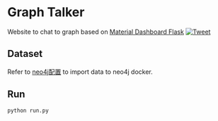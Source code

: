 # Graph Talker
Website to chat to graph based on [Material Dashboard Flask](https://www.creative-tim.com/product/material-dashboard-flask) [![Tweet](https://img.shields.io/twitter/url/http/shields.io.svg?style=social&logo=twitter)](https://twitter.com/home?status=Material%20Dashboard,%20a%20free%20Material%20Bootstrap%204%20Admin%20Template%20%E2%9D%A4%EF%B8%8F%20https%3A//bit.ly/2Lyat1Y%20%23bootstrap%20%23material%20%23design%20%23developers%20%23freebie%20%20via%20%40CreativeTim)

## Dataset
Refer to [neo4j配置](https://tubehao.github.io/blog/posts/neo4j%E9%85%8D%E7%BD%AE/) to import data to neo4j docker.

## Run
```
python run.py
```